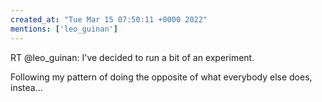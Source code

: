 ```yaml
---
created_at: "Tue Mar 15 07:50:11 +0000 2022"
mentions: ['leo_guinan']
---
```


RT @leo_guinan: I've decided to run a bit of an experiment.

Following my pattern of doing the opposite of what everybody else does, instea…